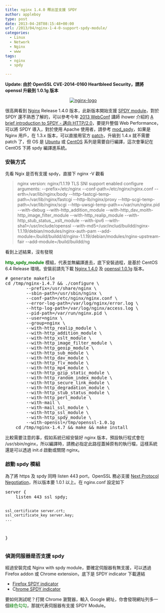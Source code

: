 ```yaml
---
title: nginx 1.4.0 釋出並支援 SPDY
author: appleboy
type: post
date: 2013-04-28T08:15:48+00:00
url: /2013/04/nginx-1-4-0-support-spdy-module/
categories:
  - Linux
  - Network
  - Nginx
  - www
tags:
  - nginx
  - spdy

---
```

**Update: 由於 OpenSSL CVE-2014-0160 Heartbleed Security，請將 openssl 升級到 1.0.1g 版本**

<div style="margin:0 auto; text-align:center">
  <a href="https://www.flickr.com/photos/appleboy/8684224387/" title="nginx-logo by appleboy46, on Flickr"><img src="https://i2.wp.com/farm9.staticflickr.com/8401/8684224387_19de454ebf.jpg?resize=320%2C120&#038;ssl=1" alt="nginx-logo" data-recalc-dims="1" /></a>
</div>

很高興看到 <a href="http://nginx.org/" target="_blank">Nginx</a> Release 1.4.0 版本，此新版本開始支援 <a href="http://nginx.org/en/docs/http/ngx_http_spdy_module.html" target="_blank">SPDY module</a>，對於 SPDY 還不熟悉了解的，可以參考今年 <a href="http://www.webconf.tw" target="_blank">2013 WebConf</a> 講師 ihower 介紹的 <a href="http://www.slideshare.net/ihower/a-brief-introduction-to-spdy-http20" target="_blank">A brief introduction to SPDY - 邁向 HTTP/2.0</a>，要提升整個 Web Performance，可以將 SPDY 導入，對於使用 Apache 使用者，請參考 <a href="http://code.google.com/p/mod-spdy/" target="_blank">mod_spdy</a>，如果是 Nginx 用戶，在 1.3.x 版本，可以直接用官方 [patch][1]，升級到 1.4.x 就不需要 patch 了，但 OS 是 <a href="http://www.ubuntu.com/" target="_blank">Ubuntu</a> 或 <a href="http://www.centos.org/" target="_blank">CentOS</a> 系列是需要自行編譯，這次會筆記在 CentOS 下將 spdy 編譯進系統。

### 安裝方式

先看 Ngix 是否有支援 spdy，直接下 nginx -V 觀看

> nginx version: nginx/1.1.19 TLS SNI support enabled configure arguments: --prefix=/etc/nginx --conf-path=/etc/nginx/nginx.conf --erth=/var/lib/nginx/body --http-fastcgi-temp-path=/var/lib/nginx/fastcgi --http-lb/nginx/proxy --http-scgi-temp-path=/var/lib/nginx/scgi --http-uwsgi-temp-path==/var/run/nginx.pid --with-debug --with-http\_addition\_module --with-http\_dav\_moith-http\_image\_filter\_module --with-http\_realip\_module --with-http\_stub\_status\_\_xslt\_module --with-ipv6 --with-sha1=/usr/include/openssl --with-md5=/usr/includ/buildd/nginx-1.1.19/debian/modules/nginx-auth-pam --add-module=/build/buildd/d/nginx-1.1.19/debian/modules/nginx-upstream-fair --add-module=/build/buildd/ng
<!--more--> 看到上述結果，沒有發現 

<span style="color:green"><strong>http_spdy_module</strong></span> 模組，代表並無編譯進去，底下安裝過程，是基於 CentOS 6.4 Release 環境。安裝前請先下載 <a href="http://nginx.org/download/nginx-1.4.0.tar.gz" target="_blank">Nginx 1.4.0</a> 及 <a href="http://www.openssl.org/source/openssl-1.0.1g.tar.gz" target="_blank">openssl 1.0.1g</a> 版本。

<div>
  <pre class="brush: bash; title: ; notranslate" title=""># generate makefile
cd /tmp/nginx-1.4.7 && ./configure \
        --prefix=/usr/share/nginx \
        --sbin-path=/usr/sbin/nginx \
        --conf-path=/etc/nginx/nginx.conf \
        --error-log-path=/var/log/nginx/error.log \
        --http-log-path=/var/log/nginx/access.log \
        --pid-path=/var/run/nginx.pid \
        --user=nginx \
        --group=nginx \
        --with-http_realip_module \
        --with-http_addition_module \
        --with-http_xslt_module \
        --with-http_image_filter_module \
        --with-http_geoip_module \
        --with-http_sub_module \
        --with-http_dav_module \
        --with-http_flv_module \
        --with-http_mp4_module \
        --with-http_gzip_static_module \
        --with-http_random_index_module \
        --with-http_secure_link_module \
        --with-http_degradation_module \
        --with-http_stub_status_module \
        --with-http_perl_module \
        --with-mail \
        --with-mail_ssl_module \
        --with-http_ssl_module \
        --with-http_spdy_module \
        --with-openssl=/tmp/openssl-1.0.1g
    cd /tmp/nginx-1.4.7 && make && make install</pre>
</div>

比較需要注意的事，假如系統已經安裝好 nginx 版本，預設執行程式會在 /usr/sbin/nginx，所以編譯時，請務必指定此路徑蓋掉原有的執行檔，這樣系統還是可以透過 init.d 啟動或關閉 nginx。

### 啟動 spdy 模組

為了將 https 及 spdy 同時 listen 443 port，OpenSSL 務必支援 <a href="https://technotes.googlecode.com/git/nextprotoneg.html" target="_blank">Next Protocol Negotiation</a>，所以版本要 1.0.1 以上。在 nginx.conf 設定如下

<div>
  <pre class="brush: bash; title: ; notranslate" title="">server {
    listen 443 ssl spdy;

    ssl_certificate server.crt;
    ssl_certificate_key server.key;
    ...
}</pre>
</div>

### 偵測伺服器是否支援 spdy

經過安裝完成 Nginx with spdy module，要確定伺服器有無支援，可以透過 Firefox addon 或 Chrome extension，底下是 SPDY indicator 下載連結

  * <a href="https://addons.mozilla.org/zh-tw/firefox/addon/spdy-indicator/" target="_blank">Firefox SPDY indicator</a>
  * C<a href="https://chrome.google.com/webstore/detail/spdy-indicator/mpbpobfflnpcgagjijhmgnchggcjblin" target="_blank">hrome SPDY indicator</a>

要如何測試呢？打開 Chrome 瀏覽器，輸入 Google 網址，你會發現網址列多一個<span style="color:green">綠色勾勾</span>，那就代表伺服器有支援 SPDY Module。

 [1]: http://nginx.org/patches/spdy/patch.spdy.txt